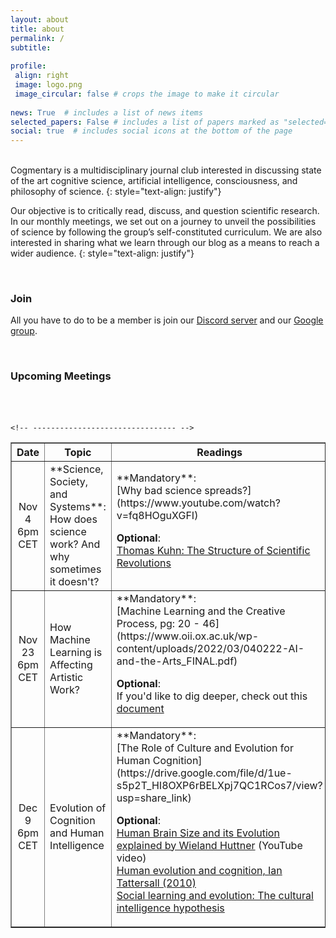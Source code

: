 ```yaml
---
layout: about
title: about
permalink: /
subtitle:
 
profile:
 align: right
 image: logo.png
 image_circular: false # crops the image to make it circular
 
news: True  # includes a list of news items
selected_papers: False # includes a list of papers marked as "selected={true}"
social: true  # includes social icons at the bottom of the page
---
```

<br>
Cogmentary is a multidisciplinary journal club interested in discussing state of the art cognitive science, artificial intelligence, consciousness, and philosophy of science.
{: style="text-align: justify"}
 
Our objective is to critically read, discuss, and question scientific research. In our monthly meetings, we set out on a journey to unveil the possibilities of science by following the group’s self-constituted curriculum. We are also interested in sharing what we learn through our blog as a means to reach a wider audience.
{: style="text-align: justify"}
 
 
<br>
 
### Join
 
All you have to do to be a member is join our [Discord server](https://discord.gg/PgNwmSF38M) and our [Google group](https://groups.google.com/a/llista.upf.edu/g/cogmentary).
 
<br>
 
### Upcoming Meetings
 
<br>
<table>
<table border="1">
   <tbody>
       <tr class="alt">
               <th style="width: 20%;">Date      </th>
           <th style="width: 40%;">Topic </th>
           <th style="width: 40%;">Readings   </th>
       </tr>
 
<tr>
<td style='text-align:center'> Nov 4 <br> 6pm CET </td>
<td markdown="span"> **Science, Society, and Systems**: How does science work? And why sometimes it doesn't? </td>
<td markdown="span"> **Mandatory**: <br>
[Why bad science spreads?](https://www.youtube.com/watch?v=fq8HOguXGFI) <br>
 
**Optional**: <br>
[Thomas Kuhn: The Structure of Scientific Revolutions](https://drive.google.com/file/d/17gZ36XscqQXempoLXQAWoy-mgrI16aMU/view?usp=share_link)</td>
 
</tr>
 
<tr>
<td style='text-align:center'> Nov 23 <br> 6pm CET </td>
<td markdown="span"> How Machine Learning is Affecting Artistic Work? </td>
<td markdown="span"> **Mandatory**: <br>
[Machine Learning and the Creative Process, pg: 20 - 46](https://www.oii.ox.ac.uk/wp-content/uploads/2022/03/040222-AI-and-the-Arts_FINAL.pdf)<br>
 
**Optional**: <br>
If you'd like to dig deeper, check out this [document](https://drive.google.com/file/d/17gZ36XscqQXempoLXQAWoy-mgrI16aMU/view?usp=share_link)
</td>

</tr>
 
 
    <!-- -------------------------------- -->


<tr>
<td style='text-align:center'> Dec 9 <br> 6pm CET </td>
<td markdown="span"> Evolution of Cognition and Human Intelligence </td>
<td markdown="span"> **Mandatory**: <br>
[The Role of Culture and Evolution for Human Cognition](https://drive.google.com/file/d/1ue-s5p2T_HI8OXP6rBELXpj7QC1RCos7/view?usp=share_link) <br>
 
**Optional**: <br>
[Human Brain Size and its Evolution explained by Wieland Huttner](https://www.youtube.com/watch?v=tIK-lsN5_CM) (YouTube video)<br>
[Human evolution and cognition, Ian Tattersall (2010)](https://pubmed.ncbi.nlm.nih.gov/20509011/)<br>
[Social learning and evolution: The cultural intelligence hypothesis](https://drive.google.com/file/d/1gkTBynwh_kIAl3rXH16pKZApesB-bFVn/view?usp=share_link)



</td>
 
</tr>  
        
  
        
</tbody>
</table>
<br>
<br>

